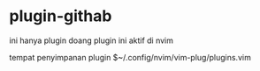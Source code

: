 # plugin-githab
ini hanya plugin doang 
plugin ini aktif di nvim 

tempat penyimpanan plugin 
$~/.config/nvim/vim-plug/plugins.vim


